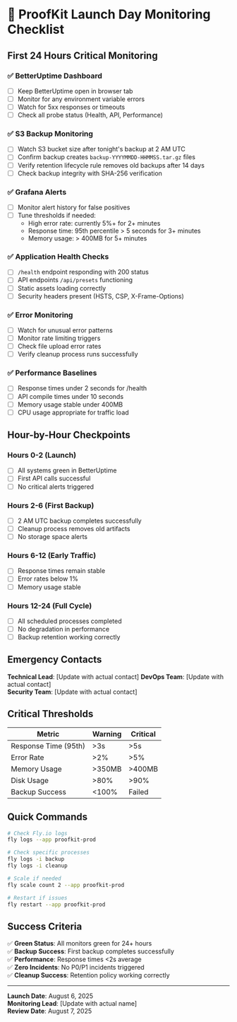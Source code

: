 # 🚀 ProofKit Launch Day Monitoring Checklist

## First 24 Hours Critical Monitoring

### ✅ BetterUptime Dashboard
- [ ] Keep BetterUptime open in browser tab
- [ ] Monitor for any environment variable errors
- [ ] Watch for 5xx responses or timeouts
- [ ] Check all probe status (Health, API, Performance)

### ✅ S3 Backup Monitoring
- [ ] Watch S3 bucket size after tonight's backup at 2 AM UTC
- [ ] Confirm backup creates `backup-YYYYMMDD-HHMMSS.tar.gz` files
- [ ] Verify retention lifecycle rule removes old backups after 14 days
- [ ] Check backup integrity with SHA-256 verification

### ✅ Grafana Alerts
- [ ] Monitor alert history for false positives
- [ ] Tune thresholds if needed:
   - High error rate: currently 5%+ for 2+ minutes
   - Response time: 95th percentile > 5 seconds for 3+ minutes
   - Memory usage: > 400MB for 5+ minutes

### ✅ Application Health Checks
- [ ] `/health` endpoint responding with 200 status
- [ ] API endpoints `/api/presets` functioning
- [ ] Static assets loading correctly
- [ ] Security headers present (HSTS, CSP, X-Frame-Options)

### ✅ Error Monitoring
- [ ] Watch for unusual error patterns
- [ ] Monitor rate limiting triggers
- [ ] Check file upload error rates
- [ ] Verify cleanup process runs successfully

### ✅ Performance Baselines
- [ ] Response times under 2 seconds for /health
- [ ] API compile times under 10 seconds
- [ ] Memory usage stable under 400MB
- [ ] CPU usage appropriate for traffic load

## Hour-by-Hour Checkpoints

### Hours 0-2 (Launch)
- [ ] All systems green in BetterUptime
- [ ] First API calls successful
- [ ] No critical alerts triggered

### Hours 2-6 (First Backup)
- [ ] 2 AM UTC backup completes successfully
- [ ] Cleanup process removes old artifacts
- [ ] No storage space alerts

### Hours 6-12 (Early Traffic)
- [ ] Response times remain stable
- [ ] Error rates below 1%
- [ ] Memory usage stable

### Hours 12-24 (Full Cycle)
- [ ] All scheduled processes completed
- [ ] No degradation in performance
- [ ] Backup retention working correctly

## Emergency Contacts

**Technical Lead**: [Update with actual contact]
**DevOps Team**: [Update with actual contact]  
**Security Team**: [Update with actual contact]

## Critical Thresholds

| Metric | Warning | Critical |
|--------|---------|----------|
| Response Time (95th) | >3s | >5s |
| Error Rate | >2% | >5% |
| Memory Usage | >350MB | >400MB |
| Disk Usage | >80% | >90% |
| Backup Success | <100% | Failed |

## Quick Commands

```bash
# Check Fly.io logs
fly logs --app proofkit-prod

# Check specific processes
fly logs -i backup
fly logs -i cleanup

# Scale if needed
fly scale count 2 --app proofkit-prod

# Restart if issues
fly restart --app proofkit-prod
```

## Success Criteria

✅ **Green Status**: All monitors green for 24+ hours  
✅ **Backup Success**: First backup completes successfully  
✅ **Performance**: Response times <2s average  
✅ **Zero Incidents**: No P0/P1 incidents triggered  
✅ **Cleanup Success**: Retention policy working correctly  

---
**Launch Date**: August 6, 2025  
**Monitoring Lead**: [Update with actual name]  
**Review Date**: August 7, 2025  